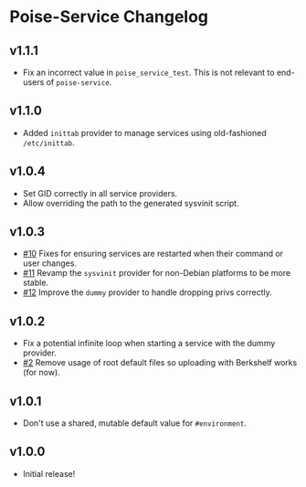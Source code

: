 # Poise-Service Changelog

## v1.1.1

* Fix an incorrect value in `poise_service_test`. This is not relevant to
  end-users of `poise-service`.

## v1.1.0

* Added `inittab` provider to manage services using old-fashioned `/etc/inittab`.

## v1.0.4

* Set GID correctly in all service providers.
* Allow overriding the path to the generated sysvinit script.

## v1.0.3

* [#10](https://github.com/poise/poise-service/pull/10) Fixes for ensuring services are restarted when their command or user changes.
* [#11](https://github.com/poise/poise-service/pull/11) Revamp the `sysvinit` provider for non-Debian platforms to be more stable.
* [#12](https://github.com/poise/poise-service/pull/12) Improve the `dummy` provider to handle dropping privs correctly.

## v1.0.2

* Fix a potential infinite loop when starting a service with the dummy provider.
* [#2](https://github.com/poise/poise-service/pull/2) Remove usage of root
  default files so uploading with Berkshelf works (for now).

## v1.0.1

* Don't use a shared, mutable default value for `#environment`.

## v1.0.0

* Initial release!
